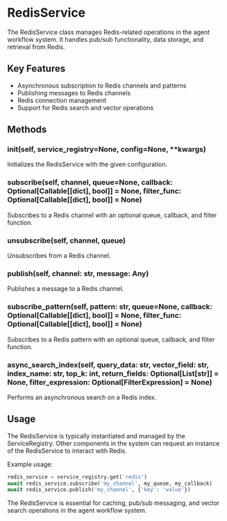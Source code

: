 # RedisService

The RedisService class manages Redis-related operations in the agent workflow system. It handles pub/sub functionality, data storage, and retrieval from Redis.

## Key Features

- Asynchronous subscription to Redis channels and patterns
- Publishing messages to Redis channels
- Redis connection management
- Support for Redis search and vector operations

## Methods

### __init__(self, service_registry=None, config=None, **kwargs)
Initializes the RedisService with the given configuration.

### subscribe(self, channel, queue=None, callback: Optional[Callable[[dict], bool]] = None, filter_func: Optional[Callable[[dict], bool]] = None)
Subscribes to a Redis channel with an optional queue, callback, and filter function.

### unsubscribe(self, channel, queue)
Unsubscribes from a Redis channel.

### publish(self, channel: str, message: Any)
Publishes a message to a Redis channel.

### subscribe_pattern(self, pattern: str, queue=None, callback: Optional[Callable[[dict], bool]] = None, filter_func: Optional[Callable[[dict], bool]] = None)
Subscribes to a Redis pattern with an optional queue, callback, and filter function.

### async_search_index(self, query_data: str, vector_field: str, index_name: str, top_k: int, return_fields: Optional[List[str]] = None, filter_expression: Optional[FilterExpression] = None)
Performs an asynchronous search on a Redis index.

## Usage

The RedisService is typically instantiated and managed by the ServiceRegistry. Other components in the system can request an instance of the RedisService to interact with Redis.

Example usage:

```python
redis_service = service_registry.get('redis')
await redis_service.subscribe('my_channel', my_queue, my_callback)
await redis_service.publish('my_channel', {'key': 'value'})
```

The RedisService is essential for caching, pub/sub messaging, and vector search operations in the agent workflow system.
